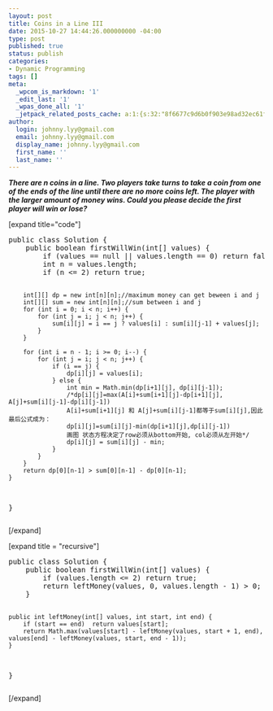 ```yaml
---
layout: post
title: Coins in a Line III
date: 2015-10-27 14:44:26.000000000 -04:00
type: post
published: true
status: publish
categories:
- Dynamic Programming
tags: []
meta:
  _wpcom_is_markdown: '1'
  _edit_last: '1'
  _wpas_done_all: '1'
  _jetpack_related_posts_cache: a:1:{s:32:"8f6677c9d6b0f903e98ad32ec61f8deb";a:2:{s:7:"expires";i:1469090116;s:7:"payload";a:3:{i:0;a:1:{s:2:"id";i:480;}i:1;a:1:{s:2:"id";i:479;}i:2;a:1:{s:2:"id";i:2006;}}}}
author:
  login: johnny.lyy@gmail.com
  email: johnny.lyy@gmail.com
  display_name: johnny.lyy@gmail.com
  first_name: ''
  last_name: ''
---
```

<p><strong><em>There are n coins in a line. Two players take turns to take a coin from one of the ends of the line until there are no more coins left. The player with the larger amount of money wins. Could you please decide the first player will win or lose?</em></strong></p>
<p>[expand title="code"]</p>
<pre>
public class Solution {
    public boolean firstWillWin(int[] values) {
        if (values == null || values.length == 0) return false;
        int n = values.length;
        if (n <= 2) return true;
        
        int[][] dp = new int[n][n];//maximum money can get beween i and j
        int[][] sum = new int[n][n];//sum between i and j
        for (int i = 0; i < n; i++) {
            for (int j = i; j < n; j++) {
                sum[i][j] = i == j ? values[i] : sum[i][j-1] + values[j];
            }
        }
        
        for (int i = n - 1; i >= 0; i--) {
            for (int j = i; j < n; j++) {
                if (i == j) {
                    dp[i][j] = values[i];
                } else {
                    int min = Math.min(dp[i+1][j], dp[i][j-1]);
                    /*dp[i][j]=max(A[i]+sum[i+1][j]-dp[i+1][j], A[j]+sum[i][j-1]-dp[i][j-1])
                    A[i]+sum[i+1][j] 和 A[j]+sum[i][j-1]都等于sum[i][j],因此最后公式成为：
                    dp[i][j]=sum[i][j]-min(dp[i+1][j],dp[i][j-1])
                    画图 状态方程决定了row必须从bottom开始, col必须从左开始*/
                    dp[i][j] = sum[i][j] - min;
                }
            }
        }
        return dp[0][n-1] > sum[0][n-1] - dp[0][n-1];
    }
}
</pre>
<p>[/expand]</p>
<p>[expand title = "recursive"]</p>
<pre>
public class Solution {
    public boolean firstWillWin(int[] values) {
        if (values.length <= 2) return true;
        return leftMoney(values, 0, values.length - 1) > 0;
    }
    
    public int leftMoney(int[] values, int start, int end) {
        if (start == end)  return values[start];
        return Math.max(values[start] - leftMoney(values, start + 1, end), values[end] - leftMoney(values, start, end - 1));
    }
}
</pre>
<p>[/expand]</p>
